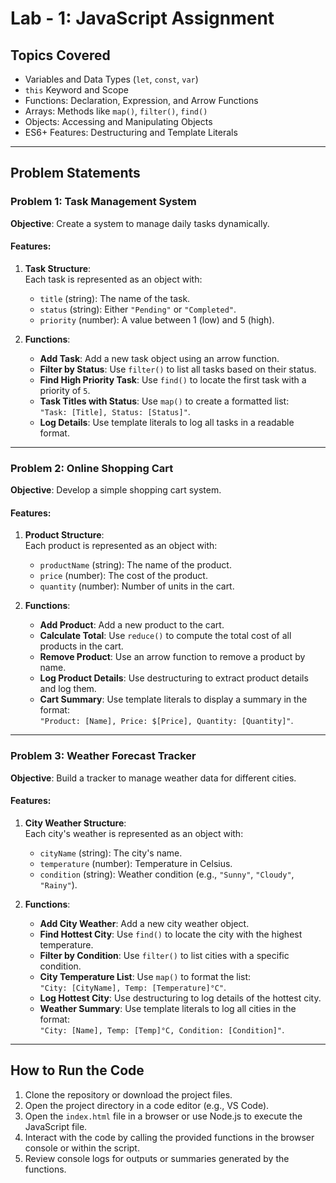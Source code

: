 # Lab - 1: JavaScript Assignment

## Topics Covered
- Variables and Data Types (`let`, `const`, `var`)
- `this` Keyword and Scope
- Functions: Declaration, Expression, and Arrow Functions
- Arrays: Methods like `map()`, `filter()`, `find()`
- Objects: Accessing and Manipulating Objects
- ES6+ Features: Destructuring and Template Literals

---

## Problem Statements

### Problem 1: Task Management System
**Objective**: Create a system to manage daily tasks dynamically.

#### Features:
1. **Task Structure**:  
   Each task is represented as an object with:
   - `title` (string): The name of the task.  
   - `status` (string): Either `"Pending"` or `"Completed"`.  
   - `priority` (number): A value between 1 (low) and 5 (high).  

2. **Functions**:  
   - **Add Task**: Add a new task object using an arrow function.  
   - **Filter by Status**: Use `filter()` to list all tasks based on their status.  
   - **Find High Priority Task**: Use `find()` to locate the first task with a priority of `5`.  
   - **Task Titles with Status**: Use `map()` to create a formatted list:  
     `"Task: [Title], Status: [Status]"`.  
   - **Log Details**: Use template literals to log all tasks in a readable format.

---

### Problem 2: Online Shopping Cart
**Objective**: Develop a simple shopping cart system.

#### Features:
1. **Product Structure**:  
   Each product is represented as an object with:
   - `productName` (string): The name of the product.  
   - `price` (number): The cost of the product.  
   - `quantity` (number): Number of units in the cart.  

2. **Functions**:  
   - **Add Product**: Add a new product to the cart.  
   - **Calculate Total**: Use `reduce()` to compute the total cost of all products in the cart.  
   - **Remove Product**: Use an arrow function to remove a product by name.  
   - **Log Product Details**: Use destructuring to extract product details and log them.  
   - **Cart Summary**: Use template literals to display a summary in the format:  
     `"Product: [Name], Price: $[Price], Quantity: [Quantity]"`.

---

### Problem 3: Weather Forecast Tracker
**Objective**: Build a tracker to manage weather data for different cities.

#### Features:
1. **City Weather Structure**:  
   Each city's weather is represented as an object with:
   - `cityName` (string): The city's name.  
   - `temperature` (number): Temperature in Celsius.  
   - `condition` (string): Weather condition (e.g., `"Sunny"`, `"Cloudy"`, `"Rainy"`).  

2. **Functions**:  
   - **Add City Weather**: Add a new city weather object.  
   - **Find Hottest City**: Use `find()` to locate the city with the highest temperature.  
   - **Filter by Condition**: Use `filter()` to list cities with a specific condition.  
   - **City Temperature List**: Use `map()` to format the list:  
     `"City: [CityName], Temp: [Temperature]°C"`.  
   - **Log Hottest City**: Use destructuring to log details of the hottest city.  
   - **Weather Summary**: Use template literals to log all cities in the format:  
     `"City: [Name], Temp: [Temp]°C, Condition: [Condition]"`.

---

## How to Run the Code

1. Clone the repository or download the project files.
2. Open the project directory in a code editor (e.g., VS Code).
3. Open the `index.html` file in a browser or use Node.js to execute the JavaScript file.
4. Interact with the code by calling the provided functions in the browser console or within the script.
5. Review console logs for outputs or summaries generated by the functions.
